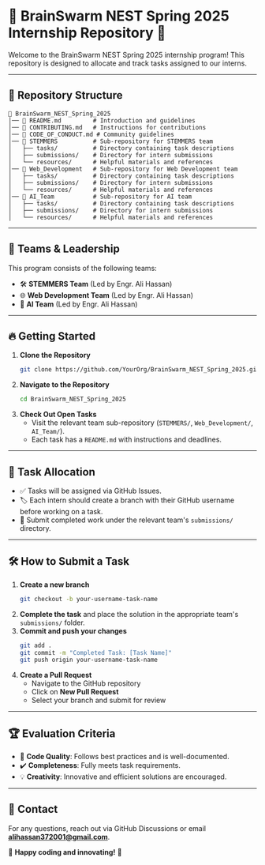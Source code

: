 # 🌟 BrainSwarm NEST Spring 2025 Internship Repository 🌟

Welcome to the BrainSwarm NEST Spring 2025 internship program! This repository is designed to allocate and track tasks assigned to our interns.

---

## 📌 Repository Structure
```
📂 BrainSwarm_NEST_Spring_2025
│── 📜 README.md         # Introduction and guidelines
│── 📜 CONTRIBUTING.md   # Instructions for contributions
│── 📜 CODE_OF_CONDUCT.md # Community guidelines
│── 📂 STEMMERS          # Sub-repository for STEMMERS team
│   ├── tasks/          # Directory containing task descriptions
│   ├── submissions/    # Directory for intern submissions
│   └── resources/      # Helpful materials and references
│── 📂 Web_Development   # Sub-repository for Web Development team
│   ├── tasks/          # Directory containing task descriptions
│   ├── submissions/    # Directory for intern submissions
│   └── resources/      # Helpful materials and references
│── 📂 AI_Team           # Sub-repository for AI team
│   ├── tasks/          # Directory containing task descriptions
│   ├── submissions/    # Directory for intern submissions
│   └── resources/      # Helpful materials and references
```
---

## 🚀 Teams & Leadership
This program consists of the following teams:
- 🛠 **STEMMERS Team** (Led by Engr. Ali Hassan)
- 🌐 **Web Development Team** (Led by Engr. Ali Hassan)
- 🤖 **AI Team** (Led by Engr. Ali Hassan)

---

## 🔥 Getting Started
1. **Clone the Repository**
   ```bash
   git clone https://github.com/YourOrg/BrainSwarm_NEST_Spring_2025.git
   ```
2. **Navigate to the Repository**
   ```bash
   cd BrainSwarm_NEST_Spring_2025
   ```
3. **Check Out Open Tasks**
   - Visit the relevant team sub-repository (`STEMMERS/`, `Web_Development/`, `AI_Team/`).
   - Each task has a `README.md` with instructions and deadlines.

---

## 📜 Task Allocation
- ✅ Tasks will be assigned via GitHub Issues.
- 🏷 Each intern should create a branch with their GitHub username before working on a task.
- 📂 Submit completed work under the relevant team's `submissions/` directory.

---

## 🛠 How to Submit a Task
1. **Create a new branch**
   ```bash
   git checkout -b your-username-task-name
   ```
2. **Complete the task** and place the solution in the appropriate team's `submissions/` folder.
3. **Commit and push your changes**
   ```bash
   git add .
   git commit -m "Completed Task: [Task Name]"
   git push origin your-username-task-name
   ```
4. **Create a Pull Request**
   - Navigate to the GitHub repository
   - Click on **New Pull Request**
   - Select your branch and submit for review

---

## 🏆 Evaluation Criteria
- 🎯 **Code Quality**: Follows best practices and is well-documented.
- ✔️ **Completeness**: Fully meets task requirements.
- 💡 **Creativity**: Innovative and efficient solutions are encouraged.

---

## 📢 Contact
For any questions, reach out via GitHub Discussions or email **alihassan372001@gmail.com**.

🚀 **Happy coding and innovating!** 🚀
